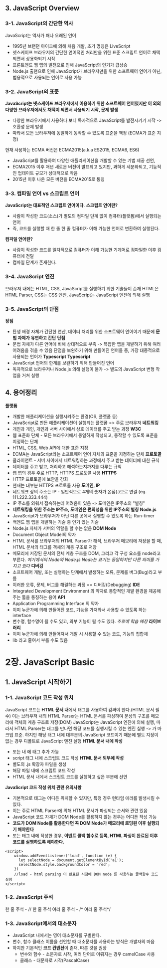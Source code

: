 ## 3. JavaScript Overview
### 3-1. JavaScript의 간단한 역사
JavaScript는 역사가 꽤나 오래된 언어
- 1995년 브랜던 아이크에 의해 처음 개발, 초기 명칭은 LiveScript
- 넷스케이프 브라우저의 간단한 언어적인 처리만을 위한 표준 스크립트 언어로 채택되면서 상용화되기 시작
- 프론트엔드 웹 앱의 발전으로 인해 JavaScript의 인기가 급상승
- Node.js 출현으로 인해 JavaScript가 브라우저만을 위한 소프트웨어 언어가 아닌, 범용적으로 사용되는 언어로 사용 가능

### 3-2. JavaScript의 표준
**JavaScript는 넷스케이프 브라우저에서 이용하기 위한 소프트웨어 언어였지만 이 외의 다양한 브라우저에서도 채택이 되면서 사용되기 시작, 문제 발생**
- 다양한 브라우저에서 사용하다 보니 독자적으로 JavaScript를 발전시키기 시작 -> 호환성 문제 발생
- 따라서 모든 브라우저에 동일하게 동작할 수 있도록 표준을 책정 (ECMA가 표준 지정)

현재 사용하는 ECMA 버전은 ECMA2015(a.k.a ES2015, ECMA6, ES6)
- JavaScript를 활용하여 다양한 애플리케이션을 개발할 수 있는 기법 제공 선언,
- ECMA2015 이후 매년 새로운 버전이 발표되고 있지만, 과하게 세분화되고, 기능적인 업데이트 규모가 상대적으로 작음
- 2015년 이후 나온 모든 버전을 ECMA2015로 통칭

### 3-3. 컴파일 언어 vs 스크립트 언어
**JavaScript는 대표적인 스크립트 언어이다.**
**스크립트 언어란?**
- 사람이 작성한 코드(소스)가 별도의 컴파일 단계 없이 컴퓨터(플랫폼)에서 실행되는 언어
- 즉, 코드를 실행할 때 한 줄 한 줄 컴퓨터가 이해 가능한 언어로 변환하여 실행된다.

**컴파일 언어란?**
- 사람이 작성한 코드를 일차적으로 컴퓨터가 이해 가능한 기계어로 컴파일한 이후 컴퓨터에 전달
- 컴파일 단계가 존재한다.

### 3-4. JavaScript 엔진
브라우저 내에는 HTML, CSS, JavaScript를 실행하기 위한 기술들이 존재
HTML은 HTML Parser, CSS는 CSS 엔진, JavaScript는 JavaScript 엔진에 의해 실행

### 3-5. JavaScript의 단점
**장점** 
- 탄생 배경 자체가 간단한 연산, 데이터 처리를 위한 소프트웨어 언어이기 때문에 **문법 자체가 유연하고 간단**
**단점**
- 문법 자체가 다른 언어에 비해 상대적으로 부족 -> 복잡한 앱을 개발하기 위해 여러 어려움을 겪을 수 있음
단점을 보완하기 위해 만들어진 언어들 중, 가장 대중적으로 사용되는 언어가 **Typescript**
**Typescript**
- JavaScript 언어의 한계를 보완하기 위해 만들어진 언어
- 독자적으로 브라우저나 Node.js 의해 실행이 불가 -> 별도의 JavaScript 변형 작업을 거쳐 실행

## 4. 용어정리
**플랫폼**
- 개발한 애플리케이션을 실행시켜주는 환경(OS, 플랫폼 등)
- JavaScript로 만든 애플리케이션이 실행되는 플랫폼 => 주로 브라우저
**네트워킹**
- 개인과 개인, 개인과 서버 사이에서 상호 데이터를 주고 받는 과정
**W3C**
- 웹 표준화 단체 - 모든 브라우저에서 동일하게 작성되고, 동작할 수 있도록 표준을 지정하는 단체
- HTML, CSS, Web API에 대한 표준 지정
- ECMA는 JavaScript라는 소프트웨어 언어 자체의 표준을 지정하는 단체
**프로토콜**
- 클라이언트 - 서버 사이에서 네트워킹하는 과정에서 주고 받는 데이터에 대한 규칙
- 데이터를 주고 받고, 처리하고 해석하는지까지를 다루는 규칙
- 웹 앱의 경우 주로 HTTP, HTTPS 프로토콜 사용
**HTTPS**
- HTTP 프로토콜에 보안을 강화
- 현재는 대부분 HTTPS 프로토콜 사용
**도메인, IP**
- 네트워크 상의 주소는 IP - 일반적으로 4개의 숫자가 온점(.)으로 연결 (eg. 111.222.333.444)
- IP 주소를 외워서 접속하는데 어려움이 있음 -> 도메인은 IP주소의 "별칭"
- **네트워킹을 위한 주소는 IP주소, 도메인은 편의성을 위한 IP주소의 별칭**
**Node.js**
- JavaScript가 브라우저가 아닌 다른 곳에서 실행할 수 있도록 하는 Run-timer
- 백엔드 웹 앱을 개발하는 기술 중 인기 있는 기술
- Node.js 자체가 서버의 역할을 할 수는 없음
**DOM Node**
- Document Object Model의 약자
- HTML 문서를 브라우저의 HTML Parser가 해석, 브라우저 메모리에 저장을 할 때, HTML 문서의 태그를 객체의 계층 구조로 저장
- 메모리에 저장된 문서의 전체 계층 구조를 DOM, 그리고 각 구성 요소를 node라고 부른다.
*여기에서의 Node와 Node.js Node는 표기는 동일하지만 다른 의미를 가지고 있다*
**디버깅**
- 소프트웨어 개발, 또는 실행하는 단계에서 발생하는 오류, 문제를 버그(Bug)라고 부름
- 이러한 오류, 문제, 버그를 해결하는 과정 == 디버깅(Debugging)
**IDE**
- Integrated Development Environment 의 약자로 통합적인 개발 환경을 제공해주는 툴을 통칭하는 용어
**API**
- Application Programming Interface 의 약자
- 이미 누군가에 의해 만들어진 코드, 기능을 가져와서 사용할 수 있도록 하는 interface
- 변수명, 함수명이 될 수도 있고, 외부 기능이 될 수도 있다.
*추후에 학습 예정*
**라이브러리**
- 이미 누군가에 의해 만들어져서 개발 시 사용할 수 있는 코드, 기능의 집합체
- lib 라고 줄여서 부를 수도 있음

# 2장. JavaScript Basic
## 1. JavaScript 시작하기
### 1-1. JavaScript 코드 작성 위치
JavaScript 코드는 **HTML 문서 내**에서 <script></script> 태그를 사용하여 감싸야 한다.(HTML 문서 필수)
이는 브라우저 내의 HTML Parser는 HTML 문서를 파싱하여 문성의 구조를 메모리에 객체의 계층 구조로 저장(DOM)
JavaScript는 JavaScript 엔진에 의해 실행, 따라서 HTML Parser는 <script></script> 태그를 만나면 해당 코드를 실행시킬 수 있는 엔진 실행
-> <script type="application/javascript"></script>가 마크업 표준. 하지만 해당 태그 내에 대부분의 JavaScript 코드이기 때문에 별도 지정이 없는 경우 디폴트로 JavaScript 엔진 실행
**HTML 문서 내에 작성**
- <head></head> 또는 <body></body> 내 에 <script></script> 태그 추가 가능
- script 태그 내에 스크립트 코드 작성
**HTML 문서 외부에 작성**
- 별도의 .js 확장자 파일을 생성
- 해당 파일 내에 스크립트 코드 작성
- HTML 문서 내에서 스크립트 코드를 실행하고 싶은 부분에 <script src="파일명.js"></script> 선언

**JavaScript 코드 작성 위치 관련 유의사항**
- 기본적으로 <script></script> 태그는 어디든 위치할 수 있지만, 특정 경우 런타임 에러를 발생시킬 수 있다.
- 이는 주로 HTML Parser에 의해 HTML 문서가 파싱되는 순서와 관련 있음
- JavaScript 코드 자체가 DOM Node를 활용하지 않는 경우는 어디든 작성 가능
- **코드가 DOM Node를 활용한다면 꼭 DOM Node가 메모리에 로딩된 이후 실행되기 해야한다**
- 또는 <head></head> 태그 내에 작성한 경우, **이벤트 콜백 함수로 등록, HTML 파싱이 완료된 이후 코드를 실행하도록 해야한다.**

```
<script>
    window.addEventListener('load', function (e) {
      let selectNode = document.getElementById('a1');
      selectNode.style.backgroundColor = 'red';
    })
    //load - html parsing 이 완료된 시점에 DOM node 를 사용하는 콜백함수 코드 실행
</script>
```

### 1-2. JavaScript 주석
한 줄 주석 - // 한 줄 주석
여러 줄 주석 - /* 여러 줄 주석*/

### 1-3. JavaScript에서의 대소문자
- JavaScript 내에서는 영어 대소문자를 구별한다.
- 변수, 함수 클래스 이름을 선언할 때 대소문자를 사용하는 방식은 개발자의 마음
- 하지만 기본적인 **코드 컨벤션**이 존재, 따른 것을 권장
  - 변수와 함수 - 소문자로 시작, 여러 단어로 이뤄지는 경우 camelCase 사용
  - 클래스 - 대문자로 시작(PascalCase)